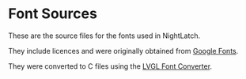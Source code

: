 # Font Sources
These are the source files for the fonts used in NightLatch.

They include licences and were originally obtained from [Google Fonts](https://fonts.google.com/).

They were converted to C files using the [LVGL Font Converter](https://lvgl.io/tools/fontconverter).
